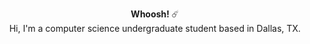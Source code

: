 
<p align="center">
  <b> Whoosh! </b>☄️ <br>
  Hi, I'm a computer science undergraduate student based in Dallas, TX.<br><br>
<!--   🌱 I’m currently learning C++<br>
  👯 I’m looking to collaborate on beginner projects<br> -->
</p>
